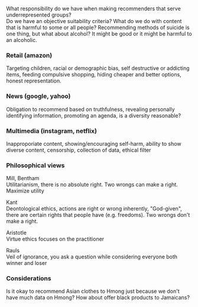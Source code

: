 What responsibility do we have when making recommenders that serve underrepresented groups?  
Do we have an objective suitability criteria? What do we do with content that is harmful to some or all people? Recommending methods of suicide is one thing, but what about alcohol? It might be good or it might be harmful to an alcoholic. 

### Retail (amazon)
Targeting children, racial or demographic bias, self destructive or addicting items, feeding compulsive shopping, hiding cheaper and better options, honest representation. 

### News (google, yahoo)
Obligation to recommend based on truthfulness, revealing personally identifying information, promoting an agenda, is a diversity reasonable?  

### Multimedia (instagram, netflix)
Inapproporiate content, showing/encouraging self-harm, ability to show diverse content, censorship, collection of data, ethical filter

### Philosophical views
Mill, Bentham  
Utilitarianism, there is no absolute right. Two wrongs can make a right. Maximize utility

Kant  
Deontological ethics, actions are right or wrong inherently, "God-given", there are certain rights that people have (e.g. freedoms). Two wrongs don't make a right.  

Aristotle  
Virtue ethics focuses on the practitioner

Rauls  
Veil of ignorance, you ask a question while considering everyone both winner and loser  

### Considerations
Is it okay to recommend Asian clothes to Hmong just because we don't have much data on Hmong? How about offer black products to Jamaicans?
